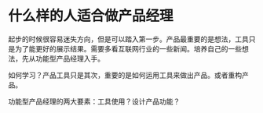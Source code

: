 # 什么样的人适合做产品经理

起步的时候很容易迷失方向，但是可以踏入第一步。产品最重要的是想法，工具只是为了能更好的展示结果。需要多看互联网行业的一些新闻。培养自己的一些想法，先从功能型产品经理入手。

如何学习？产品工具只是其次，重要的是如何运用工具来做出产品。或者重构产品。

功能型产品经理的两大要素：工具使用？设计产品功能？